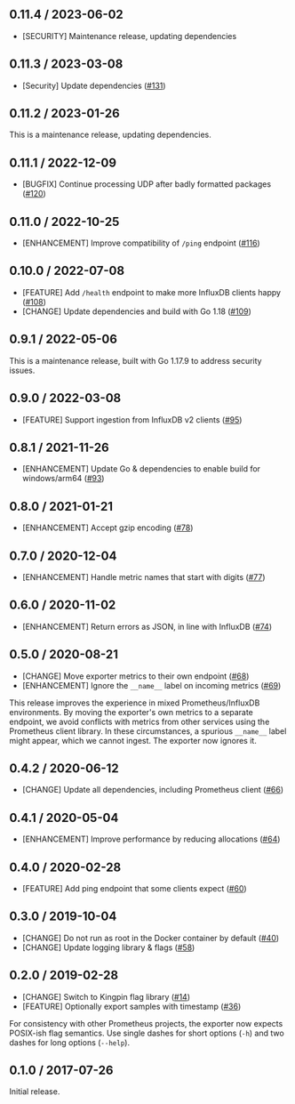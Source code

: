 ## 0.11.4 / 2023-06-02

* [SECURITY] Maintenance release, updating dependencies

## 0.11.3 / 2023-03-08

* [Security] Update dependencies ([#131](https://github.com/prometheus/influxdb_exporter/pull/131))
## 0.11.2 / 2023-01-26

This is a maintenance release, updating dependencies.

## 0.11.1 / 2022-12-09

* [BUGFIX] Continue processing UDP after badly formatted packages ([#120](https://github.com/prometheus/influxdb_exporter/pull/120))

## 0.11.0 / 2022-10-25

* [ENHANCEMENT] Improve compatibility of `/ping` endpoint ([#116](https://github.com/prometheus/influxdb_exporter/pull/116))

## 0.10.0 / 2022-07-08

* [FEATURE] Add `/health` endpoint to make more InfluxDB clients happy ([#108](https://github.com/prometheus/influxdb_exporter/pull/108))
* [CHANGE] Update dependencies and build with Go 1.18 ([#109](https://github.com/prometheus/influxdb_exporter/pull/109))

## 0.9.1 / 2022-05-06

This is a maintenance release, built with Go 1.17.9 to address security issues.

## 0.9.0 / 2022-03-08

* [FEATURE] Support ingestion from InfluxDB v2 clients ([#95](https://github.com/prometheus/influxdb_exporter/pull/95))

## 0.8.1 / 2021-11-26

* [ENHANCEMENT] Update Go & dependencies to enable build for windows/arm64 ([#93](https://github.com/prometheus/influxdb_exporter/pull/93))

## 0.8.0 / 2021-01-21

* [ENHANCEMENT] Accept gzip encoding ([#78](https://github.com/prometheus/influxdb_exporter/pull/78))

## 0.7.0 / 2020-12-04

* [ENHANCEMENT] Handle metric names that start with digits ([#77](https://github.com/prometheus/influxdb_exporter/pull/77))

## 0.6.0 / 2020-11-02

* [ENHANCEMENT] Return errors as JSON, in line with InfluxDB ([#74](https://github.com/prometheus/influxdb_exporter/pull/74))

## 0.5.0 / 2020-08-21

* [CHANGE] Move exporter metrics to their own endpoint ([#68](https://github.com/prometheus/influxdb_exporter/pull/68))
* [ENHANCEMENT] Ignore the `__name__` label on incoming metrics ([#69](https://github.com/prometheus/influxdb_exporter/pull/69))

This release improves the experience in mixed Prometheus/InfluxDB environments.
By moving the exporter's own metrics to a separate endpoint, we avoid conflicts with metrics from other services using the Prometheus client library.
In these circumstances, a spurious `__name__` label might appear, which we cannot ingest.
The exporter now ignores it.

## 0.4.2 / 2020-06-12

* [CHANGE] Update all dependencies, including Prometheus client ([#66](https://github.com/prometheus/influxdb_exporter/pull/66))

## 0.4.1 / 2020-05-04

* [ENHANCEMENT] Improve performance by reducing allocations ([#64](https://github.com/prometheus/influxdb_exporter/pull/64))

## 0.4.0 / 2020-02-28

* [FEATURE] Add ping endpoint that some clients expect ([#60](https://github.com/prometheus/influxdb_exporter/pull/60))

## 0.3.0 / 2019-10-04

* [CHANGE] Do not run as root in the Docker container by default ([#40](https://github.com/prometheus/influxdb_exporter/pull/40))
* [CHANGE] Update logging library & flags ([#58](https://github.com/prometheus/influxdb_exporter/pull/58))

## 0.2.0 / 2019-02-28

* [CHANGE] Switch to Kingpin flag library ([#14](https://github.com/prometheus/influxdb_exporter/pull/14))
* [FEATURE] Optionally export samples with timestamp ([#36](https://github.com/prometheus/influxdb_exporter/pull/36))

For consistency with other Prometheus projects, the exporter now expects
POSIX-ish flag semantics. Use single dashes for short options (`-h`) and two
dashes for long options (`--help`).

## 0.1.0 / 2017-07-26

Initial release.
